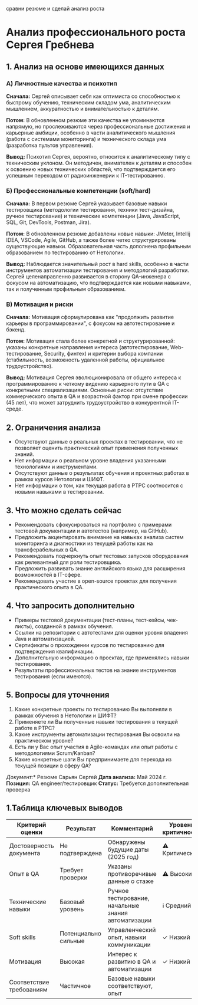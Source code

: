 сравни резюме и сделай анализ роста

# Анализ профессионального роста Сергея Гребнева

## 1. Анализ на основе имеющихся данных

### А) Личностные качества и психотип
**Сначала:** Сергей описывает себя как оптимиста со способностью к быстрому обучению, техническим складом ума, аналитическим мышлением, аккуратностью и внимательностью к деталям.

**Потом:** В обновленном резюме эти качества не упоминаются напрямую, но прослеживаются через профессиональные достижения и карьерные амбиции, особенно в части аналитического мышления (работа с системами мониторинга) и технического склада ума (разработка пультов управления).

**Вывод:** Психотип Сергея, вероятно, относится к аналитическому типу с техническим уклоном. Он методичен, внимателен к деталям и способен к освоению новых технических областей, что подтверждается его успешным переходом от радиоинженерии к IT-тестированию.

### Б) Профессиональные компетенции (soft/hard)
**Сначала:** В первом резюме Сергей указывает базовые навыки тестировщика (методологии тестирования, техники тест-дизайна, ручное тестирование) и технические компетенции (Java, JavaScript, SQL, Git, DevTools, Postman, Jira).

**Потом:** В обновленном резюме добавлены новые навыки: JMeter, Intellij IDEA, VSCode, Agile, GitHub, а также более четко структурированы существующие навыки. Образовательная часть дополнена профильным образованием по тестированию от Нетологии.

**Вывод:** Наблюдается значительный рост в hard skills, особенно в части инструментов автоматизации тестирования и методологий разработки. Сергей целенаправленно развивается в сторону QA-инженера с фокусом на автоматизацию, что подтверждается как новыми навыками, так и полученным профильным образованием.

### В) Мотивация и риски
**Сначала:** Мотивация сформулирована как "продолжить развитие карьеры в программировании", с фокусом на автотестирование и бэкенд.

**Потом:** Мотивация стала более конкретной и структурированной: указаны конкретные направления интереса (автотестирование, Web-тестирование, Security, финтех) и критерии выбора компании (стабильность, возможность удаленной работы, официальное трудоустройство).

**Вывод:** Мотивация Сергея эволюционировала от общего интереса к программированию к четкому видению карьерного пути в QA с конкретными специализациями. Основные риски: отсутствие коммерческого опыта в QA и возрастной фактор при смене профессии (45 лет), что может затруднить трудоустройство в конкурентной IT-среде.

## 2. Ограничения анализа

- Отсутствуют данные о реальных проектах в тестировании, что не позволяет оценить практический опыт применения полученных знаний.
- Нет информации о реальном уровне владения указанными технологиями и инструментами.
- Отсутствуют данные о результатах обучения и проектных работах в рамках курсов Нетологии и ШИФТ.
- Нет информации о том, как текущая работа в РТРС соотносится с новыми навыками в тестировании.

## 3. Что можно сделать сейчас

- Рекомендовать сфокусироваться на портфолио с примерами тестовой документации и автотестов (например, на GitHub).
- Предложить акцентировать внимание на навыках анализа систем мониторинга и диагностики из текущей работы как на трансферабельных в QA.
- Рекомендовать подчеркнуть опыт тестовых запусков оборудования как релевантный для роли тестировщика.
- Предложить развивать знание английского языка для расширения возможностей в IT-сфере.
- Рекомендовать участие в open-source проектах для получения практического опыта в QA.

## 4. Что запросить дополнительно

- Примеры тестовой документации (тест-планы, тест-кейсы, чек-листы), созданной в рамках обучения.
- Ссылки на репозитории с автотестами для оценки уровня владения Java и автоматизацией.
- Сертификаты о прохождении курсов по тестированию для подтверждения квалификации.
- Дополнительную информацию о проектах, где применялись навыки тестирования.
- Результаты профессиональных тестов на знание инструментов тестирования (если имеются).

## 5. Вопросы для уточнения

1. Какие конкретные проекты по тестированию Вы выполняли в рамках обучения в Нетологии и ШИФТ?
2. Применяете ли Вы полученные навыки тестирования в текущей работе в РТРС?
3. Какие инструменты автоматизации тестирования Вы освоили на практическом уровне?
4. Есть ли у Вас опыт участия в Agile-командах или опыт работы с методологиями Scrum/Kanban?
5. Какие конкретные шаги Вы предпринимаете для перехода из текущей позиции в сферу QA?

*Документ:** Резюме Сарьян Сергей
**Дата анализа:** Май 2024 г.
**Позиция:** QA engineer/тестировщик
**Статус:** Требуется дополнительная проверка

## 1.Таблица ключевых выводов

| Критерий оценки | Результат | Комментарий | Уровень критичности |
|----------------|-----------|-------------|---------------------|
| Достоверность документа | Не подтверждена | Обнаружены будущие даты (2025 год) | ⚠️ Критический |
| Опыт в QA | Требует проверки | Указаны противоречивые данные о стаже | ⚠️ Высокий |
| Технические навыки | Базовый уровень | Ручное тестирование, начальные знания автоматизации | ℹ️ Средний |
| Soft skills | Потенциально сильные | Управленческий опыт, навыки коммуникации | ✓ Низкий |
| Мотивация | Высокая | Интерес к развитию в QA и автоматизации | ✓ Низкий |
| Соответствие требованиям | Частичное | Базовые навыки соответствуют, опыт
